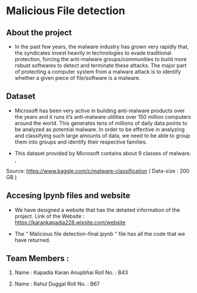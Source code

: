 # Malicious File detection


## About the project

- In the past few years, the malware industry has grown very rapidly that, the syndicates invest heavily in technologies to evade 
traditional protection, forcing the anti-malware groups/communities to build more robust softwares to detect and terminate these attacks. 
The major part of protecting a computer system from a malware attack is to identify whether a given piece of file/software is a malware.

## Dataset

- Microsoft has been very active in building anti-malware products over the years and it runs it’s anti-malware utilities over 150 million 
computers around the world. This generates tens of millions of daily data points to be analyzed as potential malware. In order to be 
effective in analyzing and classifying such large amounts of data, we need to be able to group them into groups and identify their 
respective families.

- This dataset provided by Microsoft contains about 9 classes of malware. ,

Source: https://www.kaggle.com/c/malware-classification ( Data-size : 200 GB )

## Accesing Ipynb files and website

- We have designed a website that has the detailed information of the project.
Link of the Website : https://karankapadia228.wixsite.com/website

- The " Malicious file detection-final.ipynb " file has all the code that we have returned.

## Team Members :

1. Name : Kapadia Karan Anupbhai
Roll No. : B43

2. Name : Rahul Duggal
Roll No. : B67
